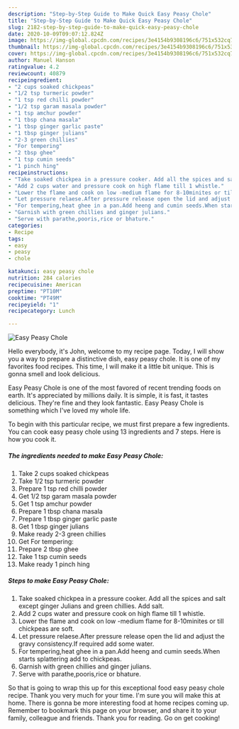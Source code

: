 ```yaml
---
description: "Step-by-Step Guide to Make Quick Easy Peasy Chole"
title: "Step-by-Step Guide to Make Quick Easy Peasy Chole"
slug: 2182-step-by-step-guide-to-make-quick-easy-peasy-chole
date: 2020-10-09T09:07:12.824Z
image: https://img-global.cpcdn.com/recipes/3e4154b9308196c6/751x532cq70/easy-peasy-chole-recipe-main-photo.jpg
thumbnail: https://img-global.cpcdn.com/recipes/3e4154b9308196c6/751x532cq70/easy-peasy-chole-recipe-main-photo.jpg
cover: https://img-global.cpcdn.com/recipes/3e4154b9308196c6/751x532cq70/easy-peasy-chole-recipe-main-photo.jpg
author: Manuel Hanson
ratingvalue: 4.2
reviewcount: 40879
recipeingredient:
- "2 cups soaked chickpeas"
- "1/2 tsp turmeric powder"
- "1 tsp red chilli powder"
- "1/2 tsp garam masala powder"
- "1 tsp amchur powder"
- "1 tbsp chana masala"
- "1 tbsp ginger garlic paste"
- "1 tbsp ginger julians"
- "2-3 green chillies"
- "For tempering"
- "2 tbsp ghee"
- "1 tsp cumin seeds"
- "1 pinch hing"
recipeinstructions:
- "Take soaked chickpea in a pressure cooker. Add all the spices and salt except ginger Julians and green chillies. Add salt."
- "Add 2 cups water and pressure cook on high flame till 1 whistle."
- "Lower the flame and cook on low -medium flame for 8-10minites or till chickpeas are soft."
- "Let pressure relaese.After pressure release open the lid and adjust the gravy consistency.If required add some water."
- "For tempering,heat ghee in a pan.Add heeng and cumin seeds.When starts splattering add to chickpeas."
- "Garnish with green chillies and ginger julians."
- "Serve with parathe,pooris,rice or bhature."
categories:
- Recipe
tags:
- easy
- peasy
- chole

katakunci: easy peasy chole 
nutrition: 284 calories
recipecuisine: American
preptime: "PT10M"
cooktime: "PT49M"
recipeyield: "1"
recipecategory: Lunch

---
```



![Easy Peasy Chole](https://img-global.cpcdn.com/recipes/3e4154b9308196c6/751x532cq70/easy-peasy-chole-recipe-main-photo.jpg)

Hello everybody, it's John, welcome to my recipe page. Today, I will show you a way to prepare a distinctive dish, easy peasy chole. It is one of my favorites food recipes. This time, I will make it a little bit unique. This is gonna smell and look delicious.

Easy Peasy Chole is one of the most favored of recent trending foods on earth. It's appreciated by millions daily. It is simple, it is fast, it tastes delicious. They're fine and they look fantastic. Easy Peasy Chole is something which I've loved my whole life.




To begin with this particular recipe, we must first prepare a few ingredients. You can cook easy peasy chole using 13 ingredients and 7 steps. Here is how you cook it.

<!--inarticleads1-->

##### The ingredients needed to make Easy Peasy Chole:

1. Take 2 cups soaked chickpeas
1. Take 1/2 tsp turmeric powder
1. Prepare 1 tsp red chilli powder
1. Get 1/2 tsp garam masala powder
1. Get 1 tsp amchur powder
1. Prepare 1 tbsp chana masala
1. Prepare 1 tbsp ginger garlic paste
1. Get 1 tbsp ginger julians
1. Make ready 2-3 green chillies
1. Get For tempering:
1. Prepare 2 tbsp ghee
1. Take 1 tsp cumin seeds
1. Make ready 1 pinch hing




<!--inarticleads2-->

##### Steps to make Easy Peasy Chole:

1. Take soaked chickpea in a pressure cooker. Add all the spices and salt except ginger Julians and green chillies. Add salt.
1. Add 2 cups water and pressure cook on high flame till 1 whistle.
1. Lower the flame and cook on low -medium flame for 8-10minites or till chickpeas are soft.
1. Let pressure relaese.After pressure release open the lid and adjust the gravy consistency.If required add some water.
1. For tempering,heat ghee in a pan.Add heeng and cumin seeds.When starts splattering add to chickpeas.
1. Garnish with green chillies and ginger julians.
1. Serve with parathe,pooris,rice or bhature.




So that is going to wrap this up for this exceptional food easy peasy chole recipe. Thank you very much for your time. I'm sure you will make this at home. There is gonna be more interesting food at home recipes coming up. Remember to bookmark this page on your browser, and share it to your family, colleague and friends. Thank you for reading. Go on get cooking!

